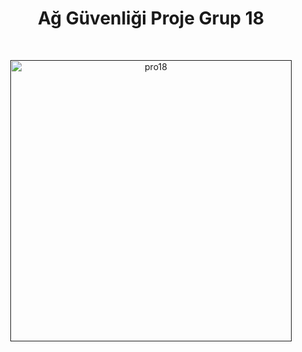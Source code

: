 <h1 align="center"> Ağ Güvenliği Proje Grup 18 </h1> <br>
<p align="center">
  <a href="">
    <img alt="pro18" title="pro18" src="https://th.bing.com/th/id/R.ffe46f9d9784d8b6350a18346f238c59?rik=z0r7hsQYKpvk%2bw&riu=http%3a%2f%2fsmartypantsplugins.com%2fwp-content%2fuploads%2fedd%2f2013%2f03%2fDropbox-logo.png&ehk=g7E0NuUIBBrlNJuxLgMHB9CKUdcGOejfPc%2buhA3xDas%3d&risl=&pid=ImgRaw&r=0" width="450">
  </a>
</p>



